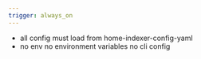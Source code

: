 ```yaml
---
trigger: always_on
---
```


- all config must load from home-indexer-config-yaml
- no env no environment variables no cli config
